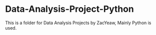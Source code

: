 # Data-Analysis-Project-Python

This is a folder for Data Analysis Projects by ZacYeaw, Mainly Python is used.
